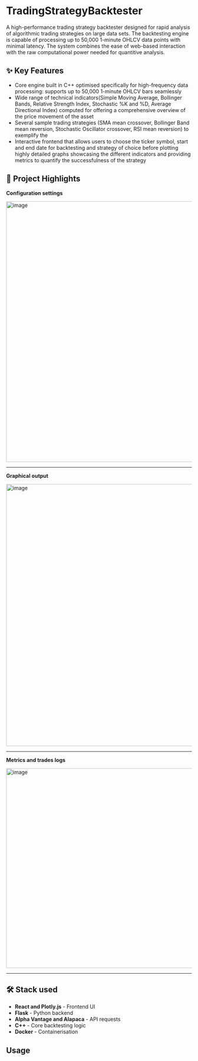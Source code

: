 # TradingStrategyBacktester
A high-performance trading strategy backtester designed for rapid analysis of algorithmic trading strategies on large data sets. The backtesting engine is capable of processing up to 50,000 1-minute OHLCV data points with minimal latency. The system combines the ease of web-based interaction with the raw computational power needed for quantitive analysis.

## ✨ Key Features
- Core engine built in C++ optimised specifically for high-frequency data processing: supports up to 50,000 1-minute OHLCV bars seamlessly 
- Wide range of technical indicators(Simple Moving Average, Bollinger Bands, Relative Strength Index, Stochastic %K and %D, Average Directional Index) computed for offering a comprehensive overview of the price movement of the asset
- Several sample trading strategies (SMA mean crossover, Bollinger Band mean reversion, Stochastic Oscillator crossover, RSI mean reversion) to exemplify the
- Interactive frontend that allows users to choose the ticker symbol, start and end date for backtesting and strategy of choice before plotting highly detailed graphs showcasing the different indicators and providing metrics to quantify the successfulness of the strategy

## 🚀 Project Highlights
**Configuration settings**

<img width="825" height="707" alt="image" src="https://github.com/user-attachments/assets/f66246eb-94e9-407a-acec-ce9dcc557dda" />

---
**Graphical output**

<img width="1477" height="711" alt="image" src="https://github.com/user-attachments/assets/9fad8faf-6da1-4c2d-9851-6cf84679e255" />

---
**Metrics and trades logs**

<img width="1858" height="542" alt="image" src="https://github.com/user-attachments/assets/a0000830-1493-477a-a846-867a1129e64f" />

---

## 🛠️ Stack used
- **React and Plotly.js** - Frontend UI
- **Flask** - Python backend
- **Alpha Vantage and Alapaca** - API requests
- **C++** - Core backtesting logic
- **Docker** - Containerisation



## Usage 

